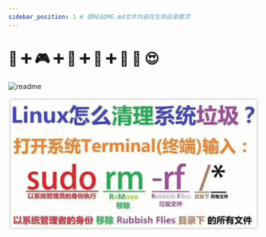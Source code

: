 ```yaml
---
sidebar_position: 1 # 使README.md文件内容在左侧目录置顶
---
```


# 🙁 ➕ 🎮 ➕ 🍺 ➕ 🎱 ➕ 👙 🟰 😍





![readme](https://raw.githubusercontent.com/pptfz/picgo-images/master/img/readme.gif)



![iShot2020-10-28_15.06.18](https://raw.githubusercontent.com/pptfz/picgo-images/master/img/iShot2020-10-28_15.06.18.png)





